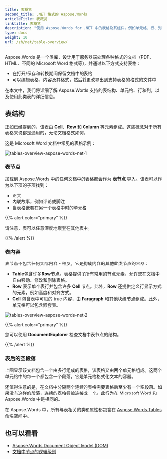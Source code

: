 ```yaml
---
title: 表概览
second_title: .NET 格式的 Aspose.Words
articleTitle: 表概览
linktitle: 表概览
description: "使用 Aspose.Words for .NET 中的表格及其组件，例如单元格、行、列。如何使用 C# 中的表。"
type: docs
weight: 10
url: /zh/net/table-overview/
---
```


Aspose.Words 是一个类库，设计用于服务器端处理各种格式的文档（PDF、HTML、不同的 Microsoft Word 格式等），并通过以下方式支持表格：

* 在打开/保存和转换期间保留文档中的表格
* 可以编辑表格、内容及其格式，然后将更改导出到支持表格的格式的文件中

在本文中，我们将详细了解 Aspose.Words 支持的表结构、单元格、行和列，以及使用此类表的详细信息。

## 表结构

正如已经提到的，该表由 **Cell**、**Row** 和 **Column** 等元素组成。这些概念对于所有表格来说都是通用的，无论文档格式如何。

这是 Microsoft Word 文档中常见的表格示例：

![tables-overview-aspose-words-net-1](/words/net/table-overview/tables-overview-1.png)

### 表节点

加载到 Aspose.Words 中的任何文档中的表格都会作为 **表节点** 导入。该表可以作为以下项的子项找到：

- 正文
- 内联故事，例如评论或脚注
- 当表格嵌套在另一个表格中时的单元格

{{% alert color="primary" %}}

请注意，表可以任意深度地嵌套在其他表中。

{{% /alert %}}

### 表内容

表节点不包含任何实际内容 - 相反，它是构成内容的其他此类节点的容器：

- **Table**包含许多**Row**节点。表格提供了所有常用的节点元素，允许您在文档中自由移动、修改和删除表格。
- **Row** 表示单个表行并包含许多 **Cell** 节点。此外，**Row** 还提供定义行显示方式的元素，例如高度和对齐方式。
- **Cell** 包含表中可见的 true 内容，由 **Paragraph** 和其他块级节点组成。此外，单元格可以包含嵌套表。

![tables-overview-aspose-words-net-2](/words/net/table-overview/tables-overview-2.png)

{{% alert color="primary" %}}

您可以使用 **DocumentExplorer** 检查文档中表节点的结构。

{{% /alert %}}

### 表后的空段落

上图显示该文档包含一个由多行组成的表格，该表格又由两个单元格组成。这两个单元格中的每一个都包含一个段落，它是单元格格式化文本的容器。

还值得注意的是，在文档中分隔两个连续的表格需要表格后至少有一个空段落。如果没有这样的段落，连续的表格将被连接成一个。此行为在 Microsoft Word 和 Aspose.Words 中是相同的。

在 Aspose.Words 中，所有与表相关的类和属性都包含在 [Aspose.Words.Tables](https://reference.aspose.com/words/zh/net/aspose.words.tables/) 命名空间中。

## 也可以看看

* [Aspose.Words Document Object Model (DOM)](/words/zh/net/aspose-words-document-object-model/)
* [文档中节点的逻辑级别](/words/zh/net/logical-levels-of-nodes-in-a-document/)